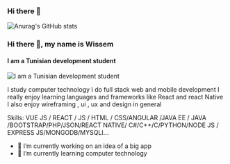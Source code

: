 ### Hi there 👋


![Anurag's GitHub stats](https://github-readme-stats.vercel.app/api?username=saadliwissem&theme=codeSTACKr_icons=true)
### Hi there 👋, my name is Wissem
#### I am a Tunisian development student 
![I am a Tunisian development student ](https://encrypted-tbn0.gstatic.com/images?q=tbn:ANd9GcSv7t8wAuawTBp5fVQwvqJwLYJ7uSZ16inNGg&usqp=CAU )

I study computer technology I do full stack web and mobile development I really enjoy learning languages and frameworks like React and react Native I also enjoy wireframing , ui , ux and design in general

Skills: VUE JS / REACT / JS / HTML / CSS/ANGULAR /JAVA EE / JAVA  /BOOTSTRAP/PHP/JSON/REACT NATIVE/ C#/C++/C/PYTHON/NODE JS / EXPRESS JS/MONGODB/MYSQLI...

- 🔭 I’m currently working on an idea of a big app 
- 🌱 I’m currently learning computer technology 




